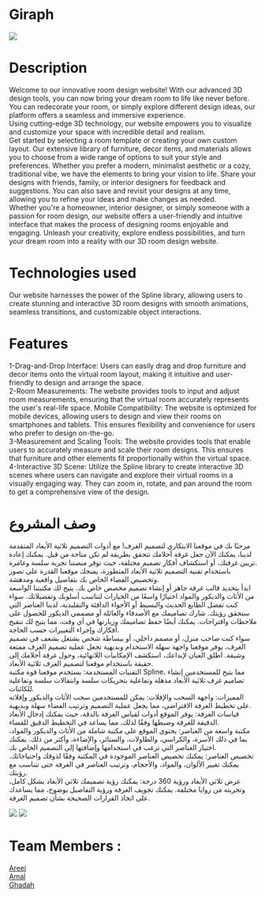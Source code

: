 <h1>Giraph</h1>
<img src="https://media.discordapp.net/attachments/1189462489675603991/1189469569920798802/1.png?ex=65a7815c&is=65950c5c&hm=ccb80c67feac096b901bbbdb0c946aaef49fbcfd4f14209ef723acfb5b152111&=&format=webp&quality=lossless&width=769&height=577">
<h1>Description</h1>
<p>
Welcome to our innovative room design website! With our advanced 3D design tools, you can now bring your dream room to life like never before. You can redecorate your room, or simply explore different design ideas, our platform offers a seamless and immersive experience.
  <br>
Using cutting-edge 3D technology, our website empowers you to visualize and customize your space with incredible detail and realism.
  <br>
Get started by selecting a room template or creating your own custom layout. Our extensive library of furniture, decor items, and materials allows you to choose from a wide range of options to suit your style and preferences. Whether you prefer a modern, minimalist aesthetic or a cozy, traditional vibe, we have the elements to bring your vision to life. Share your designs with friends, family, or interior designers for feedback and suggestions. You can also save and revisit your designs at any time, allowing you to refine your ideas and make changes as needed.
  <br>
Whether you're a homeowner, interior designer, or simply someone with a passion for room design, our website offers a user-friendly and intuitive interface that makes the process of designing rooms enjoyable and engaging. Unleash your creativity, explore endless possibilities, and turn your dream room into a reality with our 3D room design website.
</p>
<h1>Technologies used</h1>
<p>Our website harnesses the power of the Spline library, allowing users to create stunning and interactive 3D room designs with smooth animations, seamless transitions, and customizable object interactions.</p>
<h1>Features</h1>
<p>
1-Drag-and-Drop Interface: Users can easily drag and drop furniture and decor items onto the virtual room layout, making it intuitive and user-friendly to design and arrange the space.
  <br>
2-Room Measurements: The website provides tools to input and adjust room measurements, ensuring that the virtual room accurately represents the user's real-life space.
Mobile Compatibility: The website is optimized for mobile devices, allowing users to design and view their rooms on smartphones and tablets. This ensures flexibility and convenience for users who prefer to design on-the-go.
  <br>
3-Measurement and Scaling Tools: The website provides tools that enable users to accurately measure and scale their room designs. This ensures that furniture and other elements fit proportionally within the virtual space.
  <br>
4-Interactive 3D Scene: Utilize the Spline library to create interactive 3D scenes where users can navigate and explore their virtual rooms in a visually engaging way. They can zoom in, rotate, and pan around the room to get a comprehensive view of the design.
</p>
<h1>وصف المشروع</h1>
<p>
  مرحبًا بك في موقعنا الابتكاري لتصميم الغرف! مع أدوات التصميم ثلاثية الأبعاد المتقدمة لدينا، يمكنك الآن جعل غرفة أحلامك تتحقق بطريقة لم تكن متاحة من قبل. يمكنك إعادة تزيين غرفتك، أو استكشاف أفكار تصميم مختلفة، حيث توفر منصتنا تجربة سلسة وغامرة.
  <br>
باستخدام تقنية التصميم ثلاثية الأبعاد المتطورة، يمنحك موقعنا القدرة على تصور وتخصيص الفضاء الخاص بك بتفاصيل واقعية ومدهشة.
  <br>
ابدأ بتحديد قالب غرفة جاهز أو إنشاء تصميم مخصص خاص بك. يتيح لك مكتبتنا الواسعة من الأثاث والديكور والمواد اختيارًا واسعًا من الخيارات لتناسب أسلوبك وتفضيلاتك. سواء كنت تفضل الطابع الحديث والبسيط أو الأجواء الدافئة والتقليدية، لدينا العناصر التي ستحقق رؤيتك. شارك تصاميمك مع الأصدقاء والعائلة أو مصممي الديكور للحصول على ملاحظات واقتراحات. يمكنك أيضًا حفظ تصاميمك وزيارتها في أي وقت، مما يتيح لك تنقيح أفكارك وإجراء التغييرات حسب الحاجة.
  <br>
سواء كنت صاحب منزل، أو مصمم داخلي، أو ببساطة شخص يشتغل بشغف في تصميم الغرف، يوفر موقعنا واجهة سهلة الاستخدام وبديهية تجعل عملية تصميم الغرف ممتعة وشيقة. اطلق العنان لإبداعك، استكشف الإمكانيات اللانهائية، وحول غرفة أحلامك إلى حقيقة باستخدام موقعنا لتصميم الغرف ثلاثية الأبعاد.
  <br>
التقنيات المستخدمة: يستخدم موقعنا قوة مكتبة Spline، مما يتيح للمستخدمين إنشاء تصاميم غرف ثلاثية الأبعاد مذهلة وتفاعلية بتحريكات سلسة وانتقالات سلسة وتفاعلية للكائنات.
  <br>
المميزات: واجهة السحب والإفلات: يمكن للمستخدمين سحب الأثاث والديكور وإفلاته على تخطيط الغرفة الافتراضي، مما يجعل عملية التصميم وترتيب الفضاء سهلة وبديهية.
  <br>
قياسات الغرفة: يوفر الموقع أدوات لقياس الغرفة بالدقة، حيث يمكنك إدخال الأبعاد الدقيقة للغرفة وضبطها وفقًا لذلك، مما يساعد في التخطيط الدقيق للفضاء.
  <br>
مكتبة واسعة من العناصر: يحتوي الموقع على مكتبة شاملة من الأثاث والديكور والمواد، بما في ذلك الأسرة، والكراسي، والطاولات، والستائر، والإضاءة، وأكثر من ذلك. يمكنك اختيار العناصر التي ترغب في استخدامها وإضافتها إلى التصميم الخاص بك.
  <br>
تخصيص العناصر: يمكنك تخصيص العناصر الموجودة في المكتبة وفقًا لذوقك واحتياجاتك. يمكنك تغيير الألوان، والمواد، والأحجام، وترتيب العناصر في الغرفة حتى تتناسب مع رؤيتك.
  <br>
عرض ثلاثي الأبعاد ورؤية 360 درجة: يمكنك رؤية تصميمك ثلاثي الأبعاد بشكل كامل، وتجربته من زوايا مختلفة. يمكنك تجويف الغرفة ورؤية التفاصيل بوضوح، مما يساعدك على اتخاذ القرارات الصحيحة بشأن تصميم الغرفة.

</p>
<div style='flex'>
<img src='https://media.discordapp.net/attachments/1189462489675603991/1192197537239662692/Screen_Shot_1445-06-21_at_11.06.46_PM.png?ex=65a8337a&is=6595be7a&hm=0269bcd7a118627923cef86ee1133f1e653fcfbb3bdbfb4e7fc9f4c99df2fb3a&=&format=webp&quality=lossless&width=439&height=577'>
<img src='https://media.discordapp.net/attachments/1189462489675603991/1192197150348685423/Screen_Shot_1445-06-21_at_11.05.14_PM.png?ex=65a8331e&is=6595be1e&hm=ac78436fbf623a734f59e2e2305ef89ada876fa65712fd58acfd4a3c496a65e5&=&format=webp&quality=lossless&width=1026&height=577'>
</div>
<h1>Team Members :</h1>
<a href='https://github.com/kira-1997'>Areej</a>
<br>
<a href='https://github.com/AmalAlshehrig'>Amal</a>
<br>
<a href='https://github.com/ghadah2019'>Ghadah</a>
